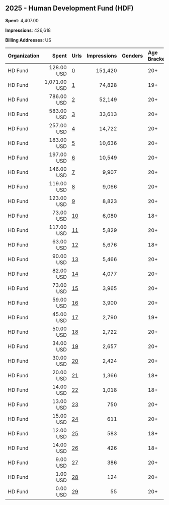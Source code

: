 ## 2025 - Human Development Fund (HDF) 
**Spent**: 4,407.00

**Impressions**: 426,618

**Billing Addresses**: US

|Organization|Spent|Urls|Impressions|Genders|Age Brackets|Country Codes|
|:---|---:|:---|---:|:---|:---|:---|
|HD Fund|128.00 USD|[0](https://www.snap.com/political-ads/asset/9c9f20f8e3daed114360af66fea8af82694c0dc2d665e6b8a04e7d319b2c8b0e?mediaType=mp4)|151,420||20+|united states|
|HD Fund|1,071.00 USD|[1](https://www.snap.com/political-ads/asset/e6ab440382901a837c840e54f921064f593727e94cc95e4d9f2491a8213c3b5d?mediaType=mp4)|74,828||19+|united states|
|HD Fund|786.00 USD|[2](https://www.snap.com/political-ads/asset/47efb9580f31d2f87b6c70be23a86fa221c04d7f1bb72338013fab53b18107dd?mediaType=mp4)|52,149||20+|united states|
|HD Fund|583.00 USD|[3](https://www.snap.com/political-ads/asset/df10442b9e0e2362ba1640ae268149df98e150025ea55e55ca0348dece73d281?mediaType=mp4)|33,613||20+|united states|
|HD Fund|257.00 USD|[4](https://www.snap.com/political-ads/asset/e0ece44eef537b919ac4c04f7962dbcb0d1f90c9453539712d267d79284c0938?mediaType=mp4)|14,722||20+|united states|
|HD Fund|183.00 USD|[5](https://www.snap.com/political-ads/asset/348945ba21db3b3bd55971506f8e60e3a4ca9e431442ba5ce8aa418bfb45b13b?mediaType=mp4)|10,636||20+|united states|
|HD Fund|197.00 USD|[6](https://www.snap.com/political-ads/asset/b2a5491c6313dc8eadc39ee9562816f729c53f48175e3ff4def22e9cbf907e5a?mediaType=mp4)|10,549||20+|united states|
|HD Fund|146.00 USD|[7](https://www.snap.com/political-ads/asset/97bbbd9bc9aa5cca6cb729aa01d7d80fda06770914d74bb312503ff29be163f8?mediaType=mp4)|9,907||20+|united states|
|HD Fund|119.00 USD|[8](https://www.snap.com/political-ads/asset/1c433729de90190862e5b6343fa33d849054ef267793baeb36132c1ec2263685?mediaType=jpg)|9,066||20+|united states|
|HD Fund|123.00 USD|[9](https://www.snap.com/political-ads/asset/1c433729de90190862e5b6343fa33d849054ef267793baeb36132c1ec2263685?mediaType=jpg)|8,823||20+|united states|
|HD Fund|73.00 USD|[10](https://www.snap.com/political-ads/asset/5b06f102a1565ae4a5d0a9198a95176c7b2753b976651649de9f1096d131a299?mediaType=jpg)|6,080||18+|united states|
|HD Fund|117.00 USD|[11](https://www.snap.com/political-ads/asset/9748542a7826bafbec78661f6771d11f301809c5f127b00ef662ba9e0c268f44?mediaType=mp4)|5,829||20+|united states|
|HD Fund|63.00 USD|[12](https://www.snap.com/political-ads/asset/24715fe3cea3a9a8e74e9765f3715547690c2c00ec301e13b68ab202a4135477?mediaType=jpg)|5,676||18+|united states|
|HD Fund|90.00 USD|[13](https://www.snap.com/political-ads/asset/72d9bad488f012dd88e9099eac35dee536417195cafb7db365dec39d600792f2?mediaType=mp4)|5,466||20+|united states|
|HD Fund|82.00 USD|[14](https://www.snap.com/political-ads/asset/97bbbd9bc9aa5cca6cb729aa01d7d80fda06770914d74bb312503ff29be163f8?mediaType=mp4)|4,077||20+|united states|
|HD Fund|73.00 USD|[15](https://www.snap.com/political-ads/asset/ed7eacf5fb63b9f27cd88a964c2c248e3c248307da6d951f2b67e527c3d54db0?mediaType=mp4)|3,965||20+|united states|
|HD Fund|59.00 USD|[16](https://www.snap.com/political-ads/asset/df10442b9e0e2362ba1640ae268149df98e150025ea55e55ca0348dece73d281?mediaType=mp4)|3,900||20+|united states|
|HD Fund|45.00 USD|[17](https://www.snap.com/political-ads/asset/0d0fdc4aaa124907e696d4c6e6eb45c1d9836bcfd86947f6947000ce999173ec?mediaType=mp4)|2,790||19+|united states|
|HD Fund|50.00 USD|[18](https://www.snap.com/political-ads/asset/d5d6273abb9e23a0c8334913e61a8c76c70869980bb453be3460f915acb1460a?mediaType=mp4)|2,722||20+|united states|
|HD Fund|34.00 USD|[19](https://www.snap.com/political-ads/asset/9692379f853901af36c061542cb236bf6ca0481c2440792cd10f56649ee8f802?mediaType=jpg)|2,657||20+|united states|
|HD Fund|30.00 USD|[20](https://www.snap.com/political-ads/asset/9692379f853901af36c061542cb236bf6ca0481c2440792cd10f56649ee8f802?mediaType=jpg)|2,424||20+|united states|
|HD Fund|20.00 USD|[21](https://www.snap.com/political-ads/asset/2723f83a5f396e0d40f0f35f728d3b1bdfffabe7e8c30567015dc0d90ade03c8?mediaType=jpg)|1,366||18+|united states|
|HD Fund|14.00 USD|[22](https://www.snap.com/political-ads/asset/1c25c79ce808ff40cc5a99821407e08a2ea923121e60db53dc7593c93d51644d?mediaType=jpg)|1,018||18+|united states|
|HD Fund|13.00 USD|[23](https://www.snap.com/political-ads/asset/9ba2ee96054cc60fa3110744f7ccd1d14ceebdde851a628929ec63ec17148678?mediaType=mp4)|750||20+|united states|
|HD Fund|15.00 USD|[24](https://www.snap.com/political-ads/asset/06ed025ff290b987f6b60959d38e0c8a209847f4a40274e87665b03c4b615329?mediaType=mp4)|611||20+|united states|
|HD Fund|12.00 USD|[25](https://www.snap.com/political-ads/asset/a22c9aa3c8b47928be5cd7f3b306ae819780b9137fdf3feaade9456820fd26a3?mediaType=mp4)|583||18+|united states|
|HD Fund|14.00 USD|[26](https://www.snap.com/political-ads/asset/561a2b20d51fcc742999f588ad625e788b3c349977d92c26a43d843543913a63?mediaType=mp4)|426||18+|united states|
|HD Fund|9.00 USD|[27](https://www.snap.com/political-ads/asset/0d85f39ee969297bf42a6cb46f81cde605d594bfeecb6bd75c079dabf92aa57e?mediaType=mp4)|386||20+|united states|
|HD Fund|1.00 USD|[28](https://www.snap.com/political-ads/asset/b2a5491c6313dc8eadc39ee9562816f729c53f48175e3ff4def22e9cbf907e5a?mediaType=mp4)|124||20+|united states|
|HD Fund|0.00 USD|[29](https://www.snap.com/political-ads/asset/e5768a5e5793f9e816534ba6efc361121e5c4645c80c9c57d560dc7e21e307c0?mediaType=mp4)|55||20+|united states|
